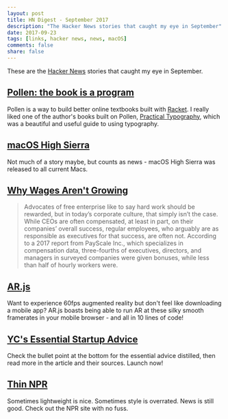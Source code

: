 ```yaml
---
layout: post
title: HN Digest - September 2017
description: "The Hacker News stories that caught my eye in September"
date: 2017-09-23
tags: [links, hacker news, news, macOS]
comments: false
share: false
---
```


These are the [Hacker News](https://news.ycombinator.com/news) stories that caught my eye in September.

## [Pollen: the book is a program](http://docs.racket-lang.org/pollen/)

Pollen is a way to build better online textbooks built with [Racket](http://racket-lang.org/). I really liked one of the author's books built on Pollen, [Practical Typography](https://practicaltypography.com/), which was a beautiful and useful guide to using typography.

## [macOS High Sierra](https://www.apple.com/macos/high-sierra/)

Not much of a story maybe, but counts as news - macOS High Sierra was released to all current Macs.

## [Why Wages Aren't Growing](https://www.bloomberg.com/news/articles/2017-09-21/why-wages-aren-t-growing)

> Advocates of free enterprise like to say hard work should be rewarded, but in today’s corporate culture, that simply isn’t the case. While CEOs are often compensated, at least in part, on their companies’ overall success, regular employees, who arguably are as responsible as executives for that success, are often not. According to a 2017 report from PayScale Inc., which specializes in compensation data, three-fourths of executives, directors, and managers in surveyed companies were given bonuses, while less than half of hourly workers were.

## [AR.js](https://github.com/jeromeetienne/ar.js)

Want to experience 60fps augmented reality but don't feel like downloading a mobile app?  AR.js boasts being able to run AR at these silky smooth framerates in your mobile browser - and all in 10 lines of code!

## [YC's Essential Startup Advice](https://blog.ycombinator.com/ycs-essential-startup-advice/)

Check the bullet point at the bottom for the essential advice distilled, then read more in the article and their sources.  Launch now!

## [Thin NPR](http://thin.npr.org/)

Sometimes lightweight is nice.  Sometimes style is overrated.  News is still good.  Check out the NPR site with no fuss.
